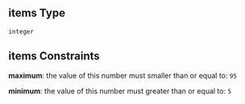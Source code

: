 ## items Type

`integer`

## items Constraints

**maximum**: the value of this number must smaller than or equal to: `95`

**minimum**: the value of this number must greater than or equal to: `5`
